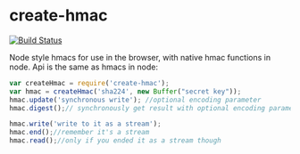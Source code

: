 create-hmac
===

[![Build Status](https://travis-ci.org/crypto-browserify/createHmac.svg)](https://travis-ci.org/crypto-browserify/createHmac)

Node style hmacs for use in the browser, with native hmac functions in node. Api is the same as hmacs in node:

```js
var createHmac = require('create-hmac');
var hmac = createHmac('sha224', new Buffer("secret key"));
hmac.update('synchronous write'); //optional encoding parameter
hmac.digest();// synchronously get result with optional encoding parameter

hmac.write('write to it as a stream');
hmac.end();//remember it's a stream
hmac.read();//only if you ended it as a stream though
```
